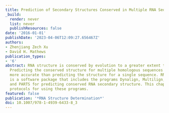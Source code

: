 ```yaml
---
title: Prediction of Secondary Structures Conserved in Multiple RNA Sequences
_build:
  render: never
  list: never
  publishResources: false
date: '2016-01-01'
publishDate: '2023-04-06T12:09:27.656467Z'
authors:
- Zhenjiang Zech Xu
- David H. Mathews
publication_types:
- '6'
abstract: RNA structure is conserved by evolution to a greater extent than sequence.
  Predicting the conserved structure for multiple homologous sequences can be much
  more accurate than predicting the structure for a single sequence. RNAstructure
  is a software package that includes the programs Dynalign, Multilign, TurboFold,
  and PARTS for predicting conserved RNA secondary structure. This chapter provides
  protocols for using these programs.
featured: false
publication: '*RNA Structure Determination*'
doi: 10.1007/978-1-4939-6433-8_3
---
```


